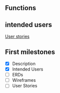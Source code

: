 ## Functions

## intended users

[User stories](docs/user-stories.md)

## First milestones
* [x] Description
* [x] Intended Users
* [ ] ERDs
* [ ] Wireframes
* [ ] User Stories